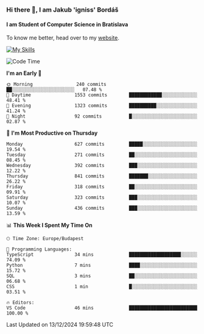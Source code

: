 ### Hi there 👋, I am Jakub 'igniss' Bordáš

#### I am Student of Computer Science in Bratislava
To know me better, head over to my [website](https://bordas.sk).

[![My Skills](https://skillicons.dev/icons?i=js,html,css,figma,svelte,java,kotlin,python,postgresql,typescript,nest,nodejs)](https://bordas.sk)


<!--START_SECTION:waka-->
![Code Time](http://img.shields.io/badge/Code%20Time-1%2C612%20hrs%208%20mins-blue)

**I'm an Early 🐤** 

```text
🌞 Morning                240 commits         ██░░░░░░░░░░░░░░░░░░░░░░░   07.48 % 
🌆 Daytime                1553 commits        ████████████░░░░░░░░░░░░░   48.41 % 
🌃 Evening                1323 commits        ██████████░░░░░░░░░░░░░░░   41.24 % 
🌙 Night                  92 commits          █░░░░░░░░░░░░░░░░░░░░░░░░   02.87 % 
```
📅 **I'm Most Productive on Thursday** 

```text
Monday                   627 commits         █████░░░░░░░░░░░░░░░░░░░░   19.54 % 
Tuesday                  271 commits         ██░░░░░░░░░░░░░░░░░░░░░░░   08.45 % 
Wednesday                392 commits         ███░░░░░░░░░░░░░░░░░░░░░░   12.22 % 
Thursday                 841 commits         ███████░░░░░░░░░░░░░░░░░░   26.22 % 
Friday                   318 commits         ██░░░░░░░░░░░░░░░░░░░░░░░   09.91 % 
Saturday                 323 commits         ███░░░░░░░░░░░░░░░░░░░░░░   10.07 % 
Sunday                   436 commits         ███░░░░░░░░░░░░░░░░░░░░░░   13.59 % 
```


📊 **This Week I Spent My Time On** 

```text
🕑︎ Time Zone: Europe/Budapest

💬 Programming Languages: 
TypeScript               34 mins             ███████████████████░░░░░░   74.09 % 
Python                   7 mins              ████░░░░░░░░░░░░░░░░░░░░░   15.72 % 
SQL                      3 mins              ██░░░░░░░░░░░░░░░░░░░░░░░   06.68 % 
CSS                      1 min               █░░░░░░░░░░░░░░░░░░░░░░░░   03.51 % 

🔥 Editors: 
VS Code                  46 mins             █████████████████████████   100.00 % 
```


 Last Updated on 13/12/2024 19:59:48 UTC
<!--END_SECTION:waka-->
